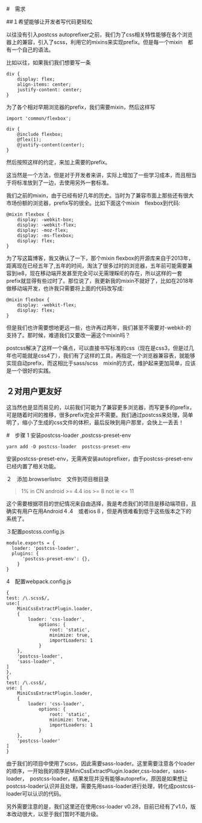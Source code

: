 #　需求


##１希望能够让开发者写代码更轻松

以往没有引入postcss autoprefixer之前，我们为了css相关特性能够在各个浏览器上的兼容，引入了scss，利用它的mixins来实现prefix。但是每一个mixin　都有一个自己的语法。

比如以往，如果我们我们想要写一条

    div {
        display: flex;
        align-items: center;
        justify-content: center;
    }

为了各个相对早期浏览器的prefix，我们需要mixin，然后这样写

    import 'common/flexbox';

    div {
        @include flexbox;
        @flex(1);
        @justify-content(center);
    }

然后按照这样的约定，来加上需要的prefix。

这当然是一个方法，但是对于开发者来讲，实际上增加了一些学习成本，而且相当于将标准放到了一边，去使用另外一套标准。

我们之前的mixin，由于已经有好几年的历史。当时为了兼容市面上那些还有很大市场份额的浏览器，prefix写的很全。比如下面这个mixin　flexbox到代码:


    @mixin flexbox {
        display: -webkit-box;
        display: -webkit-flex;
        display: -moz-flex;
        display: -ms-flexbox;
        display: flex;
    }

为了写这篇博客，我又确认了一下，那个mixin flexbox的开源库来自于2013年，距离现在已经五年了,五年的时间，淘汰了很多过时的浏览器，五年前可能需要兼容到ie8，现在移动端开发甚至完全可以无需理睬IE的存在，所以这样的一套prefix就显得有些过时了。那位说了，我更新我的mixin不就好了，比如在2018年做移动端开发，也许我只需要将上面的代码改写成:

    @mixin flexbox {
        display: -webkit-flex;
        display: flex;
    }

但是我们也许需要想地更远一些，也许再过两年，我们甚至不需要对-webkit-的支持了。那时候，难道我们又要改一遍这个mixin吗？

postcss解决了这样一个痛点，可以直接书写标准的css（现在是css3，但是过几年也可能就是css4了），我们有了这样的工具，再指定一个浏览器兼容表，就能够实现自动prefix，而这相比于sass/scss　mixin的方式，维护起来更加简单，应该是一个很好的实践。

## ２对用户更友好

这当然也是显而易见的，以前我们可能为了兼容更多浏览器，而写更多的prefix，可是随着时间的推移，很多prefix完全并不需要。我们通过postcss来处理，简单明了，缩小了生成的css文件的体积，最后反映到用户那里，会快上一丢丢！


#　步骤
1 安装postcss-loader ,postcss-preset-env

    yarn add -D postcss-loader  postcss-preset-env

安装postcss-preset-env，无需再安装autoprefixer，由于postcss-preset-env已经内置了相关功能。

２　添加.browserlistrc　文件到项目根目录

>1% in CN
android >= 4.4
ios >= 8
not ie <= 11

这个需要根据项目的世纪情况来自由选择，我是考虑我们的项目是移动端项目，且确实有用户在用Android４.4　或者ios８，但是再很难看到低于这些版本之下的系统了。

３配置postcss.config.js


    module.exports = {
      loader: 'postcss-loader',  
      plugins: {
          'postcss-preset-env': {},
        }
    }


4　配置webpack.config.js

    {
    test: /\.scss$/,
    use:[ 
        MiniCssExtractPlugin.loader,
        {
            loader: 'css-loader',
                options: {
                    root: 'static',
                    minimize: true,
                    importLoaders: 1
                }
        },
        'postcss-loader',
        'sass-loader',
    ]
    },
    {
    test: /\.css$/,
    use: [
        MiniCssExtractPlugin.loader,
        {
            loader: 'css-loader',
                options: {
                    root: 'static',
                    minimize: true,
                    importLoaders: 1
                }
        },
        'postcss-loader'
    ]
    }

由于我们的项目中使用了scss，因此需要sass-loader。这里需要注意各个loader的顺序，一开始我的顺序是MiniCssExtractPlugin.loader,css-loader，sass-loader，　postcss-loader，结果发现并没有能够autoprefix，原因是如果想让postcss-loader认识并且处理，需要先用sass-loader进行处理，转化成postcss-loader可以认识的代码。

另外需要注意的是，我们这里还在使用css-loader v0.28，目前已经有了v1.0，版本改动很大，以至于我们暂时不能升级。

